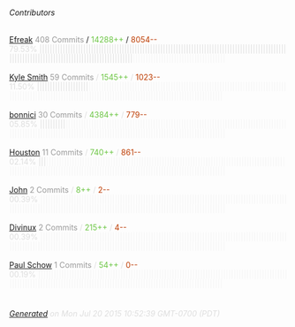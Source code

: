 ###### Contributors
[Efreak](https://github.com/Efreak)
<font color="#999">408 Commits</font> / <font color="#6cc644">14288++</font> / <font color="#bd3c00"> 8054--</font>
<font color="#dedede">79.53%&nbsp;<font color="#dedede">||||||||||||||||||||||||||||||||||||||||||||||||||||||||||||||||||||||||||||||||||||||||||||||||||||||||||||||||||||||||||||||||||||||||||||||||</font><font color="#f4f4f4">||||||||||||||||||||||||||||||||||||</font><br><br>
[Kyle Smith](https://github.com/dragonbanshee)
<font color="#999">59 Commits</font> / <font color="#6cc644">1545++</font> / <font color="#bd3c00"> 1023--</font>
<font color="#dedede">11.50%&nbsp;<font color="#dedede">||||||||||||||||||||</font><font color="#f4f4f4">||||||||||||||||||||||||||||||||||||||||||||||||||||||||||||||||||||||||||||||||||||||||||||||||||||||||||||||||||||||||||||||||||||||||||||||||||||||||||||||||</font><br><br>
[bonnici](https://github.com/bonnici)
<font color="#999">30 Commits</font> / <font color="#6cc644">4384++</font> / <font color="#bd3c00"> 779--</font>
<font color="#dedede">05.85%&nbsp;<font color="#dedede">||||||||||</font><font color="#f4f4f4">||||||||||||||||||||||||||||||||||||||||||||||||||||||||||||||||||||||||||||||||||||||||||||||||||||||||||||||||||||||||||||||||||||||||||||||||||||||||||||||||||||||||||</font><br><br>
[Houston](https://github.com/dungdung)
<font color="#999">11 Commits</font> / <font color="#6cc644">740++</font> / <font color="#bd3c00"> 861--</font>
<font color="#dedede">02.14%&nbsp;<font color="#dedede">|||</font><font color="#f4f4f4">|||||||||||||||||||||||||||||||||||||||||||||||||||||||||||||||||||||||||||||||||||||||||||||||||||||||||||||||||||||||||||||||||||||||||||||||||||||||||||||||||||||||||||||||||</font><br><br>
[John](https://github.com/JMCortinax)
<font color="#999">2 Commits</font> / <font color="#6cc644">8++</font> / <font color="#bd3c00"> 2--</font>
<font color="#dedede">00.39%&nbsp;<font color="#dedede"></font><font color="#f4f4f4">||||||||||||||||||||||||||||||||||||||||||||||||||||||||||||||||||||||||||||||||||||||||||||||||||||||||||||||||||||||||||||||||||||||||||||||||||||||||||||||||||||||||||||||||||||</font><br><br>
[Divinux](https://github.com/Divinux)
<font color="#999">2 Commits</font> / <font color="#6cc644">215++</font> / <font color="#bd3c00"> 4--</font>
<font color="#dedede">00.39%&nbsp;<font color="#dedede"></font><font color="#f4f4f4">||||||||||||||||||||||||||||||||||||||||||||||||||||||||||||||||||||||||||||||||||||||||||||||||||||||||||||||||||||||||||||||||||||||||||||||||||||||||||||||||||||||||||||||||||||</font><br><br>
[Paul Schow](https://github.com/paulschow)
<font color="#999">1 Commits</font> / <font color="#6cc644">54++</font> / <font color="#bd3c00"> 0--</font>
<font color="#dedede">00.19%&nbsp;<font color="#dedede"></font><font color="#f4f4f4">||||||||||||||||||||||||||||||||||||||||||||||||||||||||||||||||||||||||||||||||||||||||||||||||||||||||||||||||||||||||||||||||||||||||||||||||||||||||||||||||||||||||||||||||||||</font><br><br>
###### [Generated](https://github.com/jakeleboeuf/contributor) on Mon Jul 20 2015 10:52:39 GMT-0700 (PDT)
